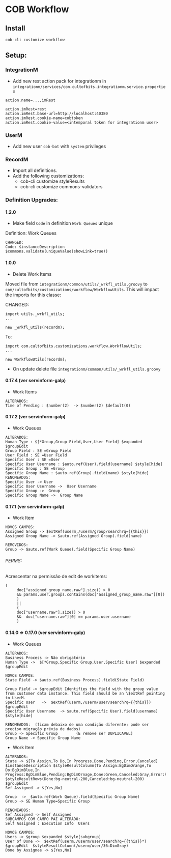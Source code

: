 # COB Workflow

## Install

`cob-cli customize workflow`

## Setup:

### IntegrationM
* Add new rest action pack for integrationm in `integrationm/services/com.cultofbits.integrationm.service.properties`

```properties
action.name=...,imRest

action.imRest=rest
action.imRest.base-url=http://localhost:40380
action.imRest.cookie-name=cobtoken
action.imRest.cookie-value=<intemporal token for integrationm user>
```

### UserM

* Add new user `cob-bot` with `system` privileges

### RecordM

* Import all definitions.
* Add the following customizations:
  * cob-cli customize styleResults
  * cob-cli customize commons-validators


### Definition Upgrades:

#### 1.2.0
* Make field `Code` in definition `Work Queues` unique


Definition: Work Queues
```
CHANGED:
Code: $instanceDescription $commons.validate(uniqueValue(showLink=true))
```

#### 1.0.0 
* Delete Work Items

Moved file from `integrationm/common/utils/_wrkfl_utils.groovy` to ` com/cultofbits/customizations/workflow/WorkflowUtils`.
This will impact the imports for this classe:

CHANGED:
```
import utils._wrkfl_utils;
...

new _wrkfl_utils(recordm);
```

To:
```
import com.cultofbits.customizations.workflow.WorkflowUtils;
...

new WorkflowUtils(recordm);
```
* On update delete file `integrationm/common/utils/_wrkfl_utils.groovy`

#### 0.17.4  (ver servinform-galp)
* Work Items
```
ALTERADOS:
Time of Pending : $number(2)  -> $number(2) $default(0)
```

#### 0.17.2  (ver servinform-galp)
* Work Queues
```
ALTERADOS:
Human Type : $[*Group,Group Field,User,User Field] $expanded $groupEdit
Group Field : SE =Group Field
User Field : SE =User Field
Specific User : SE =User
Specific User Username : $auto.ref(User).field(username) $style[hide]
Specific Group : SE =Group
Specific Group Name : $auto.ref(Group).field(name) $style[hide]
RENOMEADOS:
Specific User -> User
Specific User Username ->  User Username
Specific Group ->  Group
Specific Group Name ->  Group Name
```


#### 0.17.1  (ver servinform-galp)
* Work Item
```
NOVOS CAMPOS:
Assigned Group -> $extRef(userm,/userm/group/search?q={{this}})
Assigned Group Name -> $auto.ref(Assigned Group).field(name)

REMOVIDOS:
Group -> $auto.ref(Work Queue).field(Specific Group Name)
```

###### PERMS:
 Acrescentar na permissão de edit de workitems:
```
(
     doc["assigned_group_name.raw"].size() > 0
     && params.user.groups.contains(doc["assigned_group_name.raw"][0])
     )
     ||
     (
     doc["username.raw"].size() > 0
     &&  doc["username.raw"][0] == params.user.username
     )
```
#### 0.14.0 => 0.17.0  (ver servinform-galp)
* Work Queues
```
ALTERADOS:
Business Process -> Não obrigatório
Human Type ->  $[*Group,Specific Group,User,Specific User] $expanded $groupEdit

NOVOS CAMPOS:
State Field -> $auto.ref(Business Process).field(State Field)

Group Field -> $groupEdit Identifies the field with the group value from customer data instance. This field should be an \$extRef pointing to UserM.
Specific User   ->  $extRef(userm,/userm/user/search?q={{this}}) $groupEdit
Specific User Username  -> $auto.ref(Specific User).field(username) $style[hide]

RENOMEADOS:  (ficam debaixo de uma condição diferente; pode ser preciso migração prévia de dados)
Group -> Specific Group        (E remove ser DUPLICAVEL)
Group Name -> Specific Group Name

```
* Work Item
```
ALTERADOS:
State -> $[To Assign,To Do,In Progress,Done,Pending,Error,Canceled] $instanceDescription $styleResultColumn(To Assign:BgDimOrange,To Do:BgDimBlue,In Progress:BgDimBlue,Pending:BgDimOrnage,Done:Green,Canceled:Gray,Error:Red) $styleResultRows(Done:bg-neutral-200,Canceled:bg-neutral-200) $groupEdit
Sef Assigned -> $[Yes,No]

Group  ->  $auto.ref(Work Queue).field(Specific Group Name)
Group -> SE Human Type=Specific Group

RENOMEADOS:
Sef Assigned -> Self Assigned
SUBCAMPOS COM CAMPO PAI ALTERADO:
Self Assigned : Execution Info  Users

NOVOS CAMPOS:
Users -> $group $expanded $style[subgroup]
User of Done ->  $extRef(userm,/userm/user/search?q={{this}}*) $groupEdit  $styleResultColumn(/userm/user/36:DimGray)
Done by Assignee -> $[Yes,No]

```
